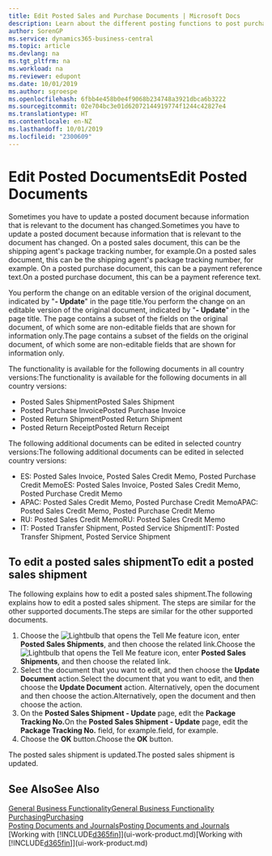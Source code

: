 ```yaml
---
title: Edit Posted Sales and Purchase Documents | Microsoft Docs
description: Learn about the different posting functions to post purchase documents, and how you can update posted documents.
author: SorenGP
ms.service: dynamics365-business-central
ms.topic: article
ms.devlang: na
ms.tgt_pltfrm: na
ms.workload: na
ms.reviewer: edupont
ms.date: 10/01/2019
ms.author: sgroespe
ms.openlocfilehash: 6fbb4e458b0e4f9068b234748a3921dbca6b3222
ms.sourcegitcommit: 02e704bc3e01d62072144919774f1244c42827e4
ms.translationtype: HT
ms.contentlocale: en-NZ
ms.lasthandoff: 10/01/2019
ms.locfileid: "2300609"
---
```

# <a name="edit-posted-documents"></a><span data-ttu-id="77257-103">Edit Posted Documents</span><span class="sxs-lookup"><span data-stu-id="77257-103">Edit Posted Documents</span></span>
<span data-ttu-id="77257-104">Sometimes you have to update a posted document because information that is relevant to the document has changed.</span><span class="sxs-lookup"><span data-stu-id="77257-104">Sometimes you have to update a posted document because information that is relevant to the document has changed.</span></span> <span data-ttu-id="77257-105">On a posted sales document, this can be the shipping agent's package tracking number, for example.</span><span class="sxs-lookup"><span data-stu-id="77257-105">On a posted sales document, this can be the shipping agent's package tracking number, for example.</span></span> <span data-ttu-id="77257-106">On a posted purchase document, this can be a payment reference text.</span><span class="sxs-lookup"><span data-stu-id="77257-106">On a posted purchase document, this can be a payment reference text.</span></span>

<span data-ttu-id="77257-107">You perform the change on an editable version of the original document, indicated by "**- Update**" in the page title.</span><span class="sxs-lookup"><span data-stu-id="77257-107">You perform the change on an editable version of the original document, indicated by "**- Update**" in the page title.</span></span> <span data-ttu-id="77257-108">The page contains a subset of the fields on the original document, of which some are non-editable fields that are shown for information only.</span><span class="sxs-lookup"><span data-stu-id="77257-108">The page contains a subset of the fields on the original document, of which some are non-editable fields that are shown for information only.</span></span>

<span data-ttu-id="77257-109">The functionality is available for the following documents in all country versions:</span><span class="sxs-lookup"><span data-stu-id="77257-109">The functionality is available for the following documents in all country versions:</span></span>
- <span data-ttu-id="77257-110">Posted Sales Shipment</span><span class="sxs-lookup"><span data-stu-id="77257-110">Posted Sales Shipment</span></span>
- <span data-ttu-id="77257-111">Posted Purchase Invoice</span><span class="sxs-lookup"><span data-stu-id="77257-111">Posted Purchase Invoice</span></span>
- <span data-ttu-id="77257-112">Posted Return Shipment</span><span class="sxs-lookup"><span data-stu-id="77257-112">Posted Return Shipment</span></span>
- <span data-ttu-id="77257-113">Posted Return Receipt</span><span class="sxs-lookup"><span data-stu-id="77257-113">Posted Return Receipt</span></span>

<span data-ttu-id="77257-114">The following additional documents can be edited in selected country versions:</span><span class="sxs-lookup"><span data-stu-id="77257-114">The following additional documents can be edited in selected country versions:</span></span>
- <span data-ttu-id="77257-115">ES: Posted Sales Invoice, Posted Sales Credit Memo, Posted Purchase Credit Memo</span><span class="sxs-lookup"><span data-stu-id="77257-115">ES: Posted Sales Invoice, Posted Sales Credit Memo, Posted Purchase Credit Memo</span></span>
- <span data-ttu-id="77257-116">APAC: Posted Sales Credit Memo, Posted Purchase Credit Memo</span><span class="sxs-lookup"><span data-stu-id="77257-116">APAC: Posted Sales Credit Memo, Posted Purchase Credit Memo</span></span>
- <span data-ttu-id="77257-117">RU: Posted Sales Credit Memo</span><span class="sxs-lookup"><span data-stu-id="77257-117">RU: Posted Sales Credit Memo</span></span>
- <span data-ttu-id="77257-118">IT: Posted Transfer Shipment, Posted Service Shipment</span><span class="sxs-lookup"><span data-stu-id="77257-118">IT: Posted Transfer Shipment, Posted Service Shipment</span></span>

## <a name="to-edit-a-posted-sales-shipment"></a><span data-ttu-id="77257-119">To edit a posted sales shipment</span><span class="sxs-lookup"><span data-stu-id="77257-119">To edit a posted sales shipment</span></span>
<span data-ttu-id="77257-120">The following explains how to edit a posted sales shipment.</span><span class="sxs-lookup"><span data-stu-id="77257-120">The following explains how to edit a posted sales shipment.</span></span> <span data-ttu-id="77257-121">The steps are similar for the other supported documents.</span><span class="sxs-lookup"><span data-stu-id="77257-121">The steps are similar for the other supported documents.</span></span>

1. <span data-ttu-id="77257-122">Choose the ![Lightbulb that opens the Tell Me feature](media/ui-search/search_small.png "Tell me what you want to do") icon, enter **Posted Sales Shipments**, and then choose the related link.</span><span class="sxs-lookup"><span data-stu-id="77257-122">Choose the ![Lightbulb that opens the Tell Me feature](media/ui-search/search_small.png "Tell me what you want to do") icon, enter **Posted Sales Shipments**, and then choose the related link.</span></span>
2. <span data-ttu-id="77257-123">Select the document that you want to edit, and then choose the **Update Document** action.</span><span class="sxs-lookup"><span data-stu-id="77257-123">Select the document that you want to edit, and then choose the **Update Document** action.</span></span> <span data-ttu-id="77257-124">Alternatively, open the document and then choose the action.</span><span class="sxs-lookup"><span data-stu-id="77257-124">Alternatively, open the document and then choose the action.</span></span>
3. <span data-ttu-id="77257-125">On the **Posted Sales Shipment - Update** page, edit the **Package Tracking No.**</span><span class="sxs-lookup"><span data-stu-id="77257-125">On the **Posted Sales Shipment - Update** page, edit the **Package Tracking No.**</span></span> <span data-ttu-id="77257-126">field, for example.</span><span class="sxs-lookup"><span data-stu-id="77257-126">field, for example.</span></span>
4. <span data-ttu-id="77257-127">Choose the **OK** button.</span><span class="sxs-lookup"><span data-stu-id="77257-127">Choose the **OK** button.</span></span>

<span data-ttu-id="77257-128">The posted sales shipment is updated.</span><span class="sxs-lookup"><span data-stu-id="77257-128">The posted sales shipment is updated.</span></span>

## <a name="see-also"></a><span data-ttu-id="77257-129">See Also</span><span class="sxs-lookup"><span data-stu-id="77257-129">See Also</span></span>
[<span data-ttu-id="77257-130">General Business Functionality</span><span class="sxs-lookup"><span data-stu-id="77257-130">General Business Functionality</span></span>](ui-across-business-areas.md)  
[<span data-ttu-id="77257-131">Purchasing</span><span class="sxs-lookup"><span data-stu-id="77257-131">Purchasing</span></span>](purchasing-manage-purchasing.md)  
[<span data-ttu-id="77257-132">Posting Documents and Journals</span><span class="sxs-lookup"><span data-stu-id="77257-132">Posting Documents and Journals</span></span>](ui-post-documents-journals.md)  
<span data-ttu-id="77257-133">[Working with [!INCLUDE[d365fin](includes/d365fin_md.md)]](ui-work-product.md)</span><span class="sxs-lookup"><span data-stu-id="77257-133">[Working with [!INCLUDE[d365fin](includes/d365fin_md.md)]](ui-work-product.md)</span></span>
